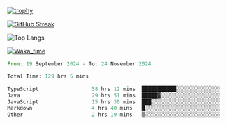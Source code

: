 <!--
**ren-joey/ren-joey** is a ✨ _special_ ✨ repository because its `README.md` (this file) appears on your GitHub profile.

Here are some ideas to get you started:

- 🔭 I’m currently working on ...
- 🌱 I’m currently learning ...
- 👯 I’m looking to collaborate on ...
- 🤔 I’m looking for help with ...
- 💬 Ask me about ...
- 📫 How to reach me: ...
- 😄 Pronouns: ...
- ⚡ Fun fact: ...
-->

[![trophy](https://github-profile-trophy.vercel.app/?username=ren-joey&theme=darkhub&column=5)](https://github.com/ren-joey)

[![GitHub Streak](https://streak-stats.demolab.com/?user=ren-joey&theme=dark)](https://github.com/ren-joey)

![Top Langs](https://github-readme-stats.vercel.app/api/top-langs?username=ren-joey&show_icons=true&layout=compact&locale=en&hide=html,CSS,scss,Pug,Twig&theme=dark)

[![Waka_time](https://github-readme-stats.vercel.app/api/wakatime?username=joeyren&theme=dark)](https://github.com/ren-joey)

<!--START_SECTION:waka-->

```rust
From: 19 September 2024 - To: 24 November 2024

Total Time: 129 hrs 5 mins

TypeScript                 58 hrs 12 mins  ███████████░░░░░░░░░░░░░░   44.29 %
Java                       29 hrs 51 mins  █████▓░░░░░░░░░░░░░░░░░░░   22.72 %
JavaScript                 15 hrs 30 mins  ███░░░░░░░░░░░░░░░░░░░░░░   11.79 %
Markdown                   4 hrs 40 mins   █░░░░░░░░░░░░░░░░░░░░░░░░   03.56 %
Other                      2 hrs 19 mins   ▒░░░░░░░░░░░░░░░░░░░░░░░░   01.77 %
```

<!--END_SECTION:waka-->
